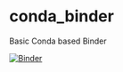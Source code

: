 # conda_binder
Basic Conda based Binder

[![Binder](https://mybinder.org/badge_logo.svg)](https://mybinder.org/v2/gh/Nato04/shiny_binder/HEAD)
